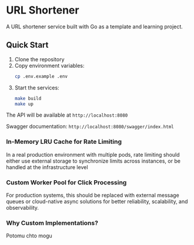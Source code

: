 # URL Shortener

A URL shortener service built with Go as a template and learning project.

## Quick Start

1. Clone the repository
2. Copy environment variables:
   ```bash
   cp .env.example .env
   ```
3. Start the services:
   ```bash
   make build
   make up
   ```

The API will be available at `http://localhost:8080`

Swagger documentation: `http://localhost:8080/swagger/index.html`

### In-Memory LRU Cache for Rate Limiting
In a real production environment with multiple pods, rate limiting should either use external storage to synchronize limits across instances, or be handled at the infrastructure level

### Custom Worker Pool for Click Processing
For production systems, this should be replaced with external message queues or cloud-native async solutions for better reliability, scalability, and observability.

### Why Custom Implementations?
Potomu chto mogu
